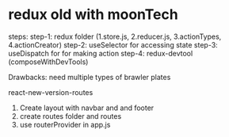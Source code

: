 # redux old with moonTech

steps:
step-1: redux folder (1.store.js, 2.reducer.js, 3.actionTypes, 4.actionCreator)
step-2: useSelector for accessing state
step-3: useDispatch for for making action
step-4: redux-devtool (composeWithDevTools) 

Drawbacks: need multiple types of brawler plates

react-new-version-routes
1. Create layout with navbar and <outlet/> and footer
2. create routes folder and routes
3. use routerProvider in app.js